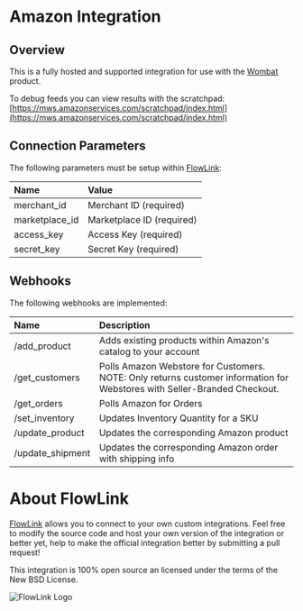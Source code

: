 # Amazon Integration

## Overview

This is a fully hosted and supported integration for use with the [Wombat](http://wombat.co) product.

To debug feeds you can view results with the scratchpad:
[https://mws.amazonservices.com/scratchpad/index.html](https://mws.amazonservices.com/scratchpad/index.html)

## Connection Parameters

The following parameters must be setup within [FlowLink](http://flowlink.io/):

| Name | Value |
| :----| :-----|
| merchant_id | Merchant ID (required) |
| marketplace_id | Marketplace ID (required) |
| access_key | Access Key (required) |
| secret_key | Secret Key (required) |

## Webhooks

The following webhooks are implemented:

| Name | Description |
| :----| :-----------|
| /add_product | Adds existing products within Amazon's catalog to your account |
| /get_customers | Polls Amazon Webstore for Customers. NOTE: Only returns customer information for Webstores with Seller-Branded Checkout. |
| /get_orders | Polls Amazon for Orders |
| /set_inventory | Updates Inventory Quantity for a SKU |
| /update_product | Updates the corresponding Amazon product |
| /update_shipment | Updates the corresponding Amazon order with shipping info |

# About FlowLink

[FlowLink](http://flowlink.io/) allows you to connect to your own custom integrations.
Feel free to modify the source code and host your own version of the integration
or better yet, help to make the official integration better by submitting a pull request!

This integration is 100% open source an licensed under the terms of the New BSD License.

![FlowLink Logo](http://flowlink.io/wp-content/uploads/logo-1.png)
